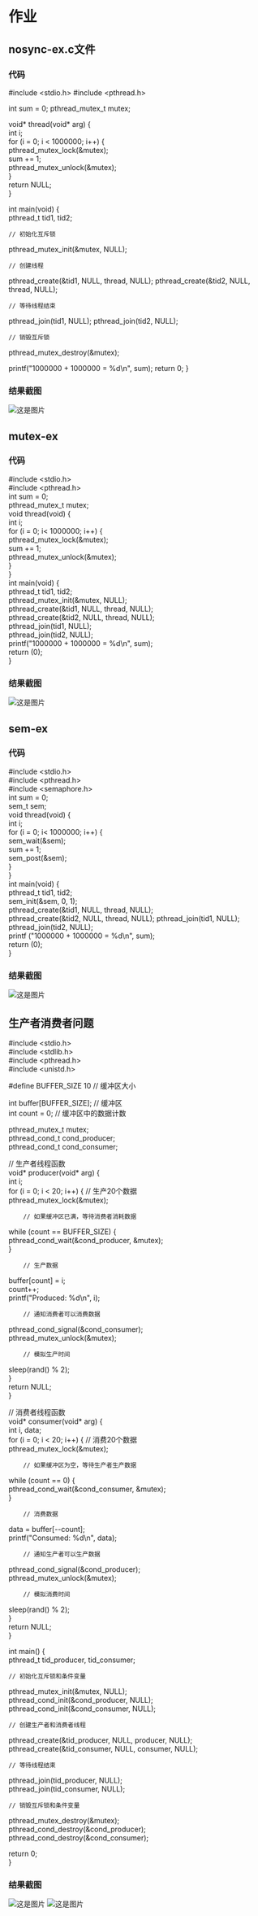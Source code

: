 # 作业
## nosync-ex.c文件
### 代码
#include <stdio.h>
#include <pthread.h>

int sum = 0;
pthread_mutex_t mutex;

void* thread(void* arg) {  
    int i;  
    for (i = 0; i < 1000000; i++) {  
        pthread_mutex_lock(&mutex);  
        sum += 1;  
        pthread_mutex_unlock(&mutex);  
    }  
    return NULL;  
}  

int main(void) {  
    pthread_t tid1, tid2;  

    // 初始化互斥锁  
    
   pthread_mutex_init(&mutex, NULL); 

    // 创建线程
   pthread_create(&tid1, NULL, thread, NULL);
   pthread_create(&tid2, NULL, thread, NULL);

    // 等待线程结束
   pthread_join(tid1, NULL);
   pthread_join(tid2, NULL);

    // 销毁互斥锁
   pthread_mutex_destroy(&mutex);

   printf("1000000 + 1000000 = %d\n", sum);
   return 0;
}
### 结果截图
![这是图片]( https://github.com/whananane/work2/blob/main/nosync.png "nosync")
## mutex-ex
### 代码
#include <stdio.h>  
#include <pthread.h>  
int sum = 0;  
pthread_mutex_t mutex;  
void thread(void) {  
    int i;  
    for (i = 0; i< 1000000; i++) {  
    pthread_mutex_lock(&mutex);  
    sum += 1;  
    pthread_mutex_unlock(&mutex);  
    }  
}  
int main(void) {  
    pthread_t tid1, tid2;  
    pthread_mutex_init(&mutex, NULL);  
    pthread_create(&tid1, NULL, thread, NULL);  
    pthread_create(&tid2, NULL, thread, NULL);  
    pthread_join(tid1, NULL);  
    pthread_join(tid2, NULL);  
    printf("1000000 + 1000000 = %d\n", sum);  
    return (0);  
}
### 结果截图
![这是图片](https://github.com/whananane/work2/blob/main/mutex.png" "mutex")  
## sem-ex
### 代码
#include <stdio.h>  
#include <pthread.h>  
#include <semaphore.h>  
int sum = 0;  
sem_t sem;  
void thread(void) {  
    int i;  
    for (i = 0; i< 1000000; i++) {  
    sem_wait(&sem);  
    sum += 1;  
    sem_post(&sem);  
    }  
}  
int main(void) {  
    pthread_t tid1, tid2;  
    sem_init(&sem, 0, 1);  
    pthread_create(&tid1, NULL, thread, NULL);  
    pthread_create(&tid2, NULL, thread, NULL); 
    pthread_join(tid1, NULL);  
    pthread_join(tid2, NULL);  
    printf ("1000000 + 1000000 = %d\n", sum);   
    return (0);  
}  
### 结果截图
![这是图片](https://github.com/whananane/work2/blob/main/sem-ex.png "sem-ex") 
## 生产者消费者问题
#include <stdio.h>  
#include <stdlib.h>  
#include <pthread.h>  
#include <unistd.h>  

#define BUFFER_SIZE 10  // 缓冲区大小  
 
int buffer[BUFFER_SIZE];  // 缓冲区  
int count = 0;  // 缓冲区中的数据计数  

pthread_mutex_t mutex;  
pthread_cond_t cond_producer;  
pthread_cond_t cond_consumer;  

// 生产者线程函数  
void* producer(void* arg) {  
    int i;  
    for (i = 0; i < 20; i++) {  // 生产20个数据  
        pthread_mutex_lock(&mutex);  
        
        // 如果缓冲区已满，等待消费者消耗数据     
        
   while (count == BUFFER_SIZE) {  
          pthread_cond_wait(&cond_producer, &mutex);  
        }  

        // 生产数据    
   buffer[count] = i;  
        count++;  
        printf("Produced: %d\n", i);  

        // 通知消费者可以消费数据  
   pthread_cond_signal(&cond_consumer);  
        pthread_mutex_unlock(&mutex);  

        // 模拟生产时间  
   sleep(rand() % 2);  
    }  
    return NULL;   
}  

// 消费者线程函数  
void* consumer(void* arg) {  
    int i, data;  
    for (i = 0; i < 20; i++) {  // 消费20个数据  
        pthread_mutex_lock(&mutex); 

        // 如果缓冲区为空，等待生产者生产数据  
   while (count == 0) {  
            pthread_cond_wait(&cond_consumer, &mutex);  
        }  

        // 消费数据  
   data = buffer[--count];  
        printf("Consumed: %d\n", data);  

        // 通知生产者可以生产数据  
   pthread_cond_signal(&cond_producer);  
        pthread_mutex_unlock(&mutex);  

        // 模拟消费时间  
   sleep(rand() % 2);  
    }  
    return NULL;  
}  

int main() {  
    pthread_t tid_producer, tid_consumer;  

    // 初始化互斥锁和条件变量  
   pthread_mutex_init(&mutex, NULL);  
    pthread_cond_init(&cond_producer, NULL);  
    pthread_cond_init(&cond_consumer, NULL);  

    // 创建生产者和消费者线程  
   pthread_create(&tid_producer, NULL, producer, NULL);  
    pthread_create(&tid_consumer, NULL, consumer, NULL);  

    // 等待线程结束  
   pthread_join(tid_producer, NULL);  
    pthread_join(tid_consumer, NULL);  

    // 销毁互斥锁和条件变量  
   pthread_mutex_destroy(&mutex);  
    pthread_cond_destroy(&cond_producer);  
    pthread_cond_destroy(&cond_consumer);  

   return 0;  
}  
### 结果截图
![这是图片](https://github.com/whananane/work2/blob/main/inducer2.png "inducer1")
![这是图片](https://github.com/whananane/work2/blob/main/inducer1.png "inducer2") 

